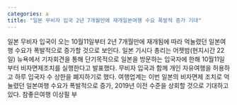 ```yaml
---
categories: a
title: "일본 무비자 입국 2년 7개월만에 재개일본여행 수요 폭발적 증가 기대"
---
```

일본 무비자 입국이 오는 10월11일부터 2년 7개월만에 재개됨에 따라 억눌렸던 일본여행 수요가 폭발적으로 증가할 것으로 보인다. 일본 기시다 총리는 어젯밤(현지시간 22일) 뉴욕에서 기자회견을 통해 단기목적으로 일본을 방문하는 입국자에 한해 10월11일부터 비자면제조치를 실행한다고 발표했다. 무비자 입국과 함께 개인 자유여행을 허용하고 하루 입국자 수 상한을 폐지하기로 했다. 여행업계는 이번 일본의 비자면제 조치로 억눌렸던 일본여행 수요가 폭발적으로 증가, 2019년 이전 수준을 상회할 것으로 기대하고 있다. 참좋은여행 이상필 부